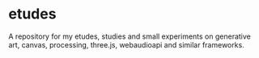 etudes
======

A repository for my etudes, studies and small experiments on generative art, canvas, processing, three.js, webaudioapi and similar frameworks.
